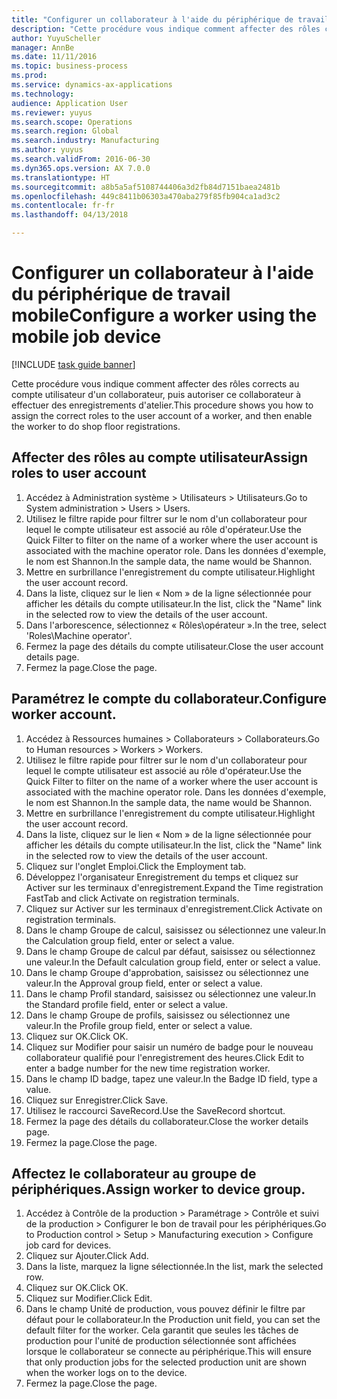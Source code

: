 ```yaml
--- 
title: "Configurer un collaborateur à l'aide du périphérique de travail mobile"
description: "Cette procédure vous indique comment affecter des rôles corrects au compte utilisateur d'un collaborateur, puis autoriser ce collaborateur à effectuer des enregistrements d'atelier."
author: YuyuScheller
manager: AnnBe
ms.date: 11/11/2016
ms.topic: business-process
ms.prod: 
ms.service: dynamics-ax-applications
ms.technology: 
audience: Application User
ms.reviewer: yuyus
ms.search.scope: Operations
ms.search.region: Global
ms.search.industry: Manufacturing
ms.author: yuyus
ms.search.validFrom: 2016-06-30
ms.dyn365.ops.version: AX 7.0.0
ms.translationtype: HT
ms.sourcegitcommit: a8b5a5af5108744406a3d2fb84d7151baea2481b
ms.openlocfilehash: 449c8411b06303a470aba279f85fb904ca1ad3c2
ms.contentlocale: fr-fr
ms.lasthandoff: 04/13/2018

---
```

# <a name="configure-a-worker-using-the-mobile-job-device"></a><span data-ttu-id="7a773-103">Configurer un collaborateur à l'aide du périphérique de travail mobile</span><span class="sxs-lookup"><span data-stu-id="7a773-103">Configure a worker using the mobile job device</span></span>

[!INCLUDE [task guide banner](../../includes/task-guide-banner.md)]

<span data-ttu-id="7a773-104">Cette procédure vous indique comment affecter des rôles corrects au compte utilisateur d'un collaborateur, puis autoriser ce collaborateur à effectuer des enregistrements d'atelier.</span><span class="sxs-lookup"><span data-stu-id="7a773-104">This procedure shows you how to assign the correct roles to the user account of a worker, and then enable the worker to do shop floor registrations.</span></span>


## <a name="assign-roles-to-user-account"></a><span data-ttu-id="7a773-105">Affecter des rôles au compte utilisateur</span><span class="sxs-lookup"><span data-stu-id="7a773-105">Assign roles to user account</span></span>
1. <span data-ttu-id="7a773-106">Accédez à Administration système > Utilisateurs > Utilisateurs.</span><span class="sxs-lookup"><span data-stu-id="7a773-106">Go to System administration > Users > Users.</span></span>
2. <span data-ttu-id="7a773-107">Utilisez le filtre rapide pour filtrer sur le nom d'un collaborateur pour lequel le compte utilisateur est associé au rôle d'opérateur.</span><span class="sxs-lookup"><span data-stu-id="7a773-107">Use the Quick Filter to filter on the name of a worker where the user account is associated with the machine operator role.</span></span> <span data-ttu-id="7a773-108">Dans les données d'exemple, le nom est Shannon.</span><span class="sxs-lookup"><span data-stu-id="7a773-108">In the sample data, the name would be Shannon.</span></span>
3. <span data-ttu-id="7a773-109">Mettre en surbrillance l'enregistrement du compte utilisateur.</span><span class="sxs-lookup"><span data-stu-id="7a773-109">Highlight the user account record.</span></span>
4. <span data-ttu-id="7a773-110">Dans la liste, cliquez sur le lien « Nom » de la ligne sélectionnée pour afficher les détails du compte utilisateur.</span><span class="sxs-lookup"><span data-stu-id="7a773-110">In the list, click the "Name" link in the selected row to view the details of the user account.</span></span>
5. <span data-ttu-id="7a773-111">Dans l'arborescence, sélectionnez « Rôles\opérateur ».</span><span class="sxs-lookup"><span data-stu-id="7a773-111">In the tree, select 'Roles\Machine operator'.</span></span>
6. <span data-ttu-id="7a773-112">Fermez la page des détails du compte utilisateur.</span><span class="sxs-lookup"><span data-stu-id="7a773-112">Close the user account details page.</span></span>
7. <span data-ttu-id="7a773-113">Fermez la page.</span><span class="sxs-lookup"><span data-stu-id="7a773-113">Close the page.</span></span>

## <a name="configure-worker-account"></a><span data-ttu-id="7a773-114">Paramétrez le compte du collaborateur.</span><span class="sxs-lookup"><span data-stu-id="7a773-114">Configure worker account.</span></span>
1. <span data-ttu-id="7a773-115">Accédez à Ressources humaines > Collaborateurs > Collaborateurs.</span><span class="sxs-lookup"><span data-stu-id="7a773-115">Go to Human resources > Workers > Workers.</span></span>
2. <span data-ttu-id="7a773-116">Utilisez le filtre rapide pour filtrer sur le nom d'un collaborateur pour lequel le compte utilisateur est associé au rôle d'opérateur.</span><span class="sxs-lookup"><span data-stu-id="7a773-116">Use the Quick Filter to filter on the name of a worker where the user account is associated with the machine operator role.</span></span> <span data-ttu-id="7a773-117">Dans les données d'exemple, le nom est Shannon.</span><span class="sxs-lookup"><span data-stu-id="7a773-117">In the sample data, the name would be Shannon.</span></span>
3. <span data-ttu-id="7a773-118">Mettre en surbrillance l'enregistrement du compte utilisateur.</span><span class="sxs-lookup"><span data-stu-id="7a773-118">Highlight the user account record.</span></span>
4. <span data-ttu-id="7a773-119">Dans la liste, cliquez sur le lien « Nom » de la ligne sélectionnée pour afficher les détails du compte utilisateur.</span><span class="sxs-lookup"><span data-stu-id="7a773-119">In the list, click the "Name" link in the selected row to view the details of the user account.</span></span>
5. <span data-ttu-id="7a773-120">Cliquez sur l'onglet Emploi.</span><span class="sxs-lookup"><span data-stu-id="7a773-120">Click the Employment tab.</span></span>
6. <span data-ttu-id="7a773-121">Développez l'organisateur Enregistrement du temps et cliquez sur Activer sur les terminaux d'enregistrement.</span><span class="sxs-lookup"><span data-stu-id="7a773-121">Expand the Time registration FastTab and click Activate on registration terminals.</span></span>
7. <span data-ttu-id="7a773-122">Cliquez sur Activer sur les terminaux d'enregistrement.</span><span class="sxs-lookup"><span data-stu-id="7a773-122">Click Activate on registration terminals.</span></span>
8. <span data-ttu-id="7a773-123">Dans le champ Groupe de calcul, saisissez ou sélectionnez une valeur.</span><span class="sxs-lookup"><span data-stu-id="7a773-123">In the Calculation group field, enter or select a value.</span></span>
9. <span data-ttu-id="7a773-124">Dans le champ Groupe de calcul par défaut, saisissez ou sélectionnez une valeur.</span><span class="sxs-lookup"><span data-stu-id="7a773-124">In the Default calculation group field, enter or select a value.</span></span>
10. <span data-ttu-id="7a773-125">Dans le champ Groupe d'approbation, saisissez ou sélectionnez une valeur.</span><span class="sxs-lookup"><span data-stu-id="7a773-125">In the Approval group field, enter or select a value.</span></span>
11. <span data-ttu-id="7a773-126">Dans le champ Profil standard, saisissez ou sélectionnez une valeur.</span><span class="sxs-lookup"><span data-stu-id="7a773-126">In the Standard profile field, enter or select a value.</span></span>
12. <span data-ttu-id="7a773-127">Dans le champ Groupe de profils, saisissez ou sélectionnez une valeur.</span><span class="sxs-lookup"><span data-stu-id="7a773-127">In the Profile group field, enter or select a value.</span></span>
13. <span data-ttu-id="7a773-128">Cliquez sur OK.</span><span class="sxs-lookup"><span data-stu-id="7a773-128">Click OK.</span></span>
14. <span data-ttu-id="7a773-129">Cliquez sur Modifier pour saisir un numéro de badge pour le nouveau collaborateur qualifié pour l'enregistrement des heures.</span><span class="sxs-lookup"><span data-stu-id="7a773-129">Click Edit to enter a badge number for the new time registration worker.</span></span>
15. <span data-ttu-id="7a773-130">Dans le champ ID badge, tapez une valeur.</span><span class="sxs-lookup"><span data-stu-id="7a773-130">In the Badge ID field, type a value.</span></span>
16. <span data-ttu-id="7a773-131">Cliquez sur Enregistrer.</span><span class="sxs-lookup"><span data-stu-id="7a773-131">Click Save.</span></span>
17. <span data-ttu-id="7a773-132">Utilisez le raccourci SaveRecord.</span><span class="sxs-lookup"><span data-stu-id="7a773-132">Use the SaveRecord shortcut.</span></span>
18. <span data-ttu-id="7a773-133">Fermez la page des détails du collaborateur.</span><span class="sxs-lookup"><span data-stu-id="7a773-133">Close the worker details page.</span></span>
19. <span data-ttu-id="7a773-134">Fermez la page.</span><span class="sxs-lookup"><span data-stu-id="7a773-134">Close the page.</span></span>

## <a name="assign-worker-to-device-group"></a><span data-ttu-id="7a773-135">Affectez le collaborateur au groupe de périphériques.</span><span class="sxs-lookup"><span data-stu-id="7a773-135">Assign worker to device group.</span></span>
1. <span data-ttu-id="7a773-136">Accédez à Contrôle de la production > Paramétrage > Contrôle et suivi de la production > Configurer le bon de travail pour les périphériques.</span><span class="sxs-lookup"><span data-stu-id="7a773-136">Go to Production control > Setup > Manufacturing execution > Configure job card for devices.</span></span>
2. <span data-ttu-id="7a773-137">Cliquez sur Ajouter.</span><span class="sxs-lookup"><span data-stu-id="7a773-137">Click Add.</span></span>
3. <span data-ttu-id="7a773-138">Dans la liste, marquez la ligne sélectionnée.</span><span class="sxs-lookup"><span data-stu-id="7a773-138">In the list, mark the selected row.</span></span>
4. <span data-ttu-id="7a773-139">Cliquez sur OK.</span><span class="sxs-lookup"><span data-stu-id="7a773-139">Click OK.</span></span>
5. <span data-ttu-id="7a773-140">Cliquez sur Modifier.</span><span class="sxs-lookup"><span data-stu-id="7a773-140">Click Edit.</span></span>
6. <span data-ttu-id="7a773-141">Dans le champ Unité de production, vous pouvez définir le filtre par défaut pour le collaborateur.</span><span class="sxs-lookup"><span data-stu-id="7a773-141">In the Production unit field, you can set the default filter for the worker.</span></span> <span data-ttu-id="7a773-142">Cela garantit que seules les tâches de production pour l'unité de production sélectionnée sont affichées lorsque le collaborateur se connecte au périphérique.</span><span class="sxs-lookup"><span data-stu-id="7a773-142">This will ensure that only production jobs for the selected production unit are shown when the worker logs on to the device.</span></span>
7. <span data-ttu-id="7a773-143">Fermez la page.</span><span class="sxs-lookup"><span data-stu-id="7a773-143">Close the page.</span></span>

